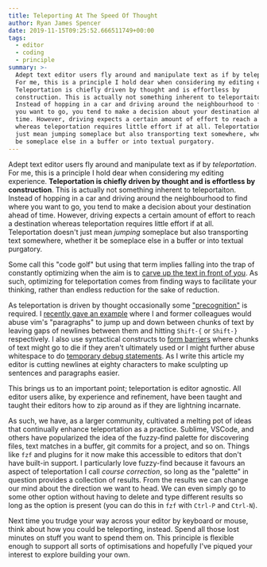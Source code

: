 ```yaml
---
title: Teleporting At The Speed Of Thought
author: Ryan James Spencer
date: 2019-11-15T09:25:52.666511749+00:00
tags:
  - editor
  - coding
  - principle
summary: >-
  Adept text editor users fly around and manipulate text as if by teleportation.
  For me, this is a principle I hold dear when considering my editing experience.
  Teleportation is chiefly driven by thought and is effortless by
  construction. This is actually not something inherent to teleportaiton.
  Instead of hopping in a car and driving around the neighbourhood to find where
  you want to go, you tend to make a decision about your destination ahead of
  time. However, driving expects a certain amount of effort to reach a destination
  whereas teleportation requires little effort if at all. Teleportation doesn't
  just mean jumping someplace but also transporting text somewhere, whether it
  be someplace else in a buffer or into textual purgatory.
---
```


Adept text editor users fly around and manipulate text as if by _teleportation_.
For me, this is a principle I hold dear when considering my editing experience.
**Teleportation is chiefly driven by thought and is effortless by
construction**. This is actually not something inherent to teleportaiton.
Instead of hopping in a car and driving around the neighbourhood to find where
you want to go, you tend to make a decision about your destination ahead of
time. However, driving expects a certain amount of effort to reach a destination
whereas teleportation requires little effort if at all. Teleportation doesn't
just mean _jumping_ someplace but also transporting text somewhere, whether it
be someplace else in a buffer or into textual purgatory.

Some call this "code golf" but using that term implies falling into the trap of
constantly optimizing when the aim is to [carve up the text in front of
you](https://www.justanotherdot.com/posts/how-fast-can-you-take-your-time-kid.html).
As such, optimizing for teleportation comes from finding ways to facilitate your
thinking, rather than endless reduction for the sake of reduction.

As teleportation is driven by thought occasionally some
["precognition"](https://twitter.com/gregmcintyre/status/1194811646234873856) is
required. I [recently gave an
example](https://twitter.com/_justanotherdot/status/1194732136948875264) where I
and former colleagues would abuse vim's "paragraphs" to jump up and down between
chunks of text by leaving gaps of newlines between them and hitting `Shift-{` or
`Shift-}` respectively. I also use syntactical constructs to [form
barriers](https://www.justanotherdot.com/posts/dumping-grounds-for-good-and-bad.html)
where chunks of text might go to die if they aren't ultimately used or I might
further abuse whitespace to do [temporary debug
statements](https://www.justanotherdot.com/posts/stdout-is-forever.html). As I
write this article my editor is cutting newlines at eighty characters to make
sculpting up sentences and paragraphs easier.

This brings us to an important point; teleportation is editor agnostic. All
editor users alike, by experience and refinement, have been taught and taught
their editors how to zip around as if they are lightning incarnate.

As such, we have, as a larger community, cultivated a melting pot of ideas that
continually enhance teleportation as a practice. Sublime, VSCode, and others
have popularized the idea of the fuzzy-find palette for discovering files, text
matches in a buffer, git commits for a project, and so on. Things like `fzf` and
plugins for it now make this accessible to editors that don't have built-in
support. I particularly love fuzzy-find because it favours an aspect of
teleportation I call _course correction_, so long as the "palette" in question
provides a collection of results. From the results we can change our mind about
the direction we want to head. We can even simply go to some other option
without having to delete and type different results so long as the option is
present (you can do this in `fzf` with `Ctrl-P` and `Ctrl-N`).

Next time you trudge your way across your editor by keyboard or mouse, think
about how you could be teleporting, instead. Spend all those lost minutes on
stuff you want to spend them on. This principle is flexible enough to support
all sorts of optimisations and hopefully I've piqued your interest to explore
building your own.
